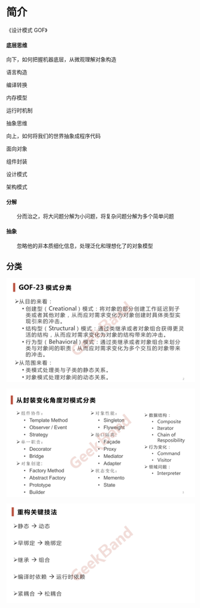 # 简介

《设计模式 GOF》



#### 底层思维

向下，如何把握机器底层，从微观理解对象构造

语言构造

编译转换

内存模型

运行时机制



抽象思维

向上，如何将我们的世界抽象成程序代码

面向对象

组件封装

设计模式

架构模式

#### 分解

&ensp;&ensp;&ensp;&ensp;分而治之，将大问题分解为小问题，将复杂问题分解为多个简单问题

#### 抽象

&ensp;&ensp;&ensp;&ensp;忽略他的非本质细化信息，处理泛化和理想化了的对象模型


## 分类

![](image/image.png)

![](image/image_1.png)

![](image/image_2.png)

